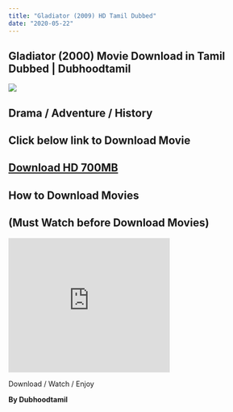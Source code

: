 ```yaml
---
title: "Gladiator (2009) HD Tamil Dubbed"
date: "2020-05-22"
---
```


## Gladiator (2000) Movie Download in Tamil Dubbed | Dubhoodtamil

[![](https://1.bp.blogspot.com/--xSsEcwXhMo/XrQTw9QXcUI/AAAAAAAABCU/z4qEguiCUQ8qZpOjZNt-sUfEgZuUKtMAACNcBGAsYHQ/s320/jKlTPPU-gladiator-wallpaper.jpg)](https://1.bp.blogspot.com/--xSsEcwXhMo/XrQTw9QXcUI/AAAAAAAABCU/z4qEguiCUQ8qZpOjZNt-sUfEgZuUKtMAACNcBGAsYHQ/s1600/jKlTPPU-gladiator-wallpaper.jpg)

## Drama / Adventure / History

## Click below link to Download Movie

## [Download HD 700MB](https://oncehelp.com/GladiatorM)

## How to Download Movies 

## (Must Watch before Download Movies)

<iframe allowfullscreen class="YOUTUBE-iframe-video" data-thumbnail-src="https://i.ytimg.com/vi/bSAeRSmmXrA/0.jpg" frameborder="0" height="266" src="https://www.youtube.com/embed/bSAeRSmmXrA?feature=player_embedded" width="320"></iframe>

Download / Watch / Enjoy

**By Dubhoodtamil**
